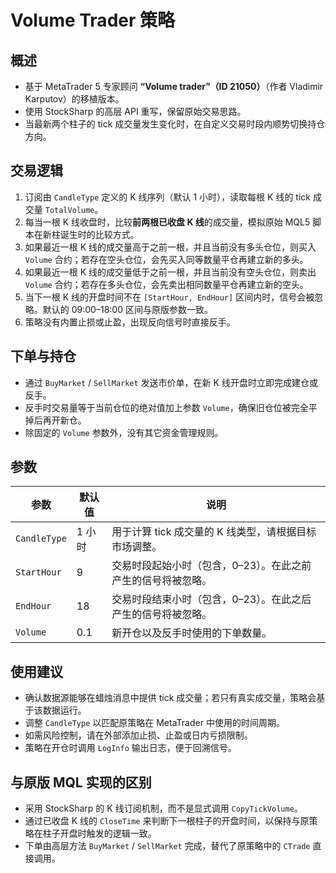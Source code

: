 # Volume Trader 策略

## 概述
- 基于 MetaTrader 5 专家顾问 **“Volume trader”（ID 21050）**（作者 Vladimir Karputov）的移植版本。
- 使用 StockSharp 的高层 API 重写，保留原始交易思路。
- 当最新两个柱子的 tick 成交量发生变化时，在自定义交易时段内顺势切换持仓方向。

## 交易逻辑
1. 订阅由 `CandleType` 定义的 K 线序列（默认 1 小时），读取每根 K 线的 tick 成交量 `TotalVolume`。
2. 每当一根 K 线收盘时，比较**前两根已收盘 K 线**的成交量，模拟原始 MQL5 脚本在新柱诞生时的比较方式。
3. 如果最近一根 K 线的成交量高于之前一根，并且当前没有多头仓位，则买入 `Volume` 合约；若存在空头仓位，会先买入同等数量平仓再建立新的多头。
4. 如果最近一根 K 线的成交量低于之前一根，并且当前没有空头仓位，则卖出 `Volume` 合约；若存在多头仓位，会先卖出相同数量平仓再建立新的空头。
5. 当下一根 K 线的开盘时间不在 `[StartHour, EndHour]` 区间内时，信号会被忽略。默认的 09:00–18:00 区间与原版参数一致。
6. 策略没有内置止损或止盈，出现反向信号时直接反手。

## 下单与持仓
- 通过 `BuyMarket` / `SellMarket` 发送市价单，在新 K 线开盘时立即完成建仓或反手。
- 反手时交易量等于当前仓位的绝对值加上参数 `Volume`，确保旧仓位被完全平掉后再开新仓。
- 除固定的 `Volume` 参数外，没有其它资金管理规则。

## 参数
| 参数 | 默认值 | 说明 |
|------|--------|------|
| `CandleType` | 1 小时 | 用于计算 tick 成交量的 K 线类型，请根据目标市场调整。 |
| `StartHour` | 9 | 交易时段起始小时（包含，0–23）。在此之前产生的信号将被忽略。 |
| `EndHour` | 18 | 交易时段结束小时（包含，0–23）。在此之后产生的信号将被忽略。 |
| `Volume` | 0.1 | 新开仓以及反手时使用的下单数量。 |

## 使用建议
- 确认数据源能够在蜡烛消息中提供 tick 成交量；若只有真实成交量，策略会基于该数据运行。
- 调整 `CandleType` 以匹配原策略在 MetaTrader 中使用的时间周期。
- 如需风险控制，请在外部添加止损、止盈或日内亏损限制。
- 策略在开仓时调用 `LogInfo` 输出日志，便于回溯信号。

## 与原版 MQL 实现的区别
- 采用 StockSharp 的 K 线订阅机制，而不是显式调用 `CopyTickVolume`。
- 通过已收盘 K 线的 `CloseTime` 来判断下一根柱子的开盘时间，以保持与原策略在柱子开盘时触发的逻辑一致。
- 下单由高层方法 `BuyMarket` / `SellMarket` 完成，替代了原策略中的 `CTrade` 直接调用。
